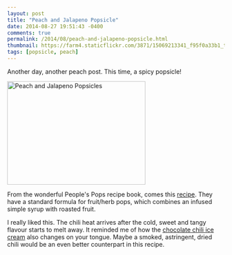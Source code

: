 ```yaml
---
layout: post
title: "Peach and Jalapeno Popsicle"
date: 2014-08-27 19:51:43 -0400
comments: true
permalink: /2014/08/peach-and-jalapeno-popsicle.html
thumbnail: https://farm4.staticflickr.com/3871/15069213341_f95f0a33b1_t.jpg
tags: [popsicle, peach]
---
```


Another day, another peach post. This time, a spicy popsicle!

<a href="https://www.flickr.com/photos/gnuf/15069213341" title="Peach
and Jalapeno Popsicles by Eric Fung, on Flickr"><img
src="https://farm4.staticflickr.com/3871/15069213341_f95f0a33b1_n.jpg"
width="320" height="240" alt="Peach and Jalapeno Popsicles"></a>

From the wonderful People's Pops recipe book, comes this
[recipe](http://barbarajoycesheldon.blogspot.ca/2014/06/peach-and-jalapeno-ice-pops.html).
They have a standard formula for fruit/herb pops, which combines an
infused simple syrup with roasted fruit.

I really liked this. The chili heat arrives after the cold, sweet and tangy 
flavour starts to melt away. It reminded me of how the [chocolate chili ice
cream](/2007/06/chocolate-chili-ice-cream.html) also changes on your
tongue. Maybe a smoked, astringent, dried chili would be an even better
counterpart in this recipe.
